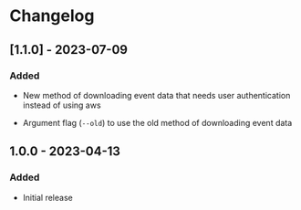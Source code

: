 # Changelog

## [1.1.0] - 2023-07-09

### Added

- New method of downloading event data that needs user authentication instead of using aws

- Argument flag (`--old`) to use the old method of downloading event data

## 1.0.0 - 2023-04-13

### Added

- Initial release
